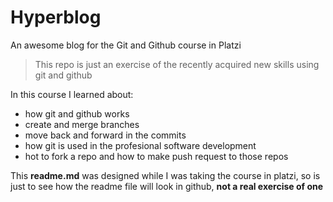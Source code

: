 # Hyperblog
An awesome blog for the Git and Github course in Platzi
>This repo is just an exercise of the recently acquired new skills using git and github

In this course I learned about:
* how git and github works
* create and merge branches
* move back and forward in the commits
* how git is used in the profesional software development
* hot to fork a repo and how to make push request to those repos

This **readme.md** was designed while I was taking the course in platzi, so is just to see how the readme file will look in github, **not a real exercise of one**
